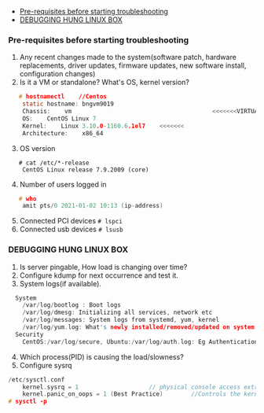 - [Pre-requisites before starting troubleshooting](#pre)
- [DEBUGGING HUNG LINUX BOX](#hung)

<a name=pre></a>
### Pre-requisites before starting troubleshooting
1. Any recent changes made to the system(software patch, hardware replacements, driver updates, firmware updates, new software install, configuration changes)
2. Is it a VM or standalone? What's OS, kernel version?
```c
   # hostnamectl    //Centos
    static hostname: bngvm9019
    Chassis:    vm                                        <<<<<<<VIRTUAL MACHINE (can be desktop)
    OS:    CentOS Linux 7
    Kernel:    Linux 3.10.0-1160.6.1el7    <<<<<<<
    Architecture:    x86_64
```
3. OS version
```
   # cat /etc/*-release
    CentOS Linux release 7.9.2009 (core) 
```
4. Number of users logged in
```c
   # who
    amit pts/0 2021-01-02 10:13 (ip-address)
```
5. Connected PCI devices    `# lspci`
6. Connected usb devices    `# lsusb`

<a name=hung></a>
### DEBUGGING HUNG LINUX BOX
1. Is server pingable, How load is changing over time?
2. Configure kdump for next occurrence and test it.
3. System logs(if available).
```c
  System
    /var/log/bootlog : Boot logs
    /var/log/dmesg: Initializing all services, network etc
    /var/log/messages: System logs from systemd, yum, kernel
    /var/log/yum.log: What's newly installed/removed/updated on system.
  Security
    CentOS:/var/log/secure, Ubuntu:/var/log/auth.log: Eg Authentication using ssh, Commands issued using sudo, information from authentication module.
```
4. Which process(PID) is causing the load/slowness?
5. Configure sysrq
```c
/etc/sysctl.conf 
    kernel.sysrq = 1                    // physical console access extra abilities,
    kernel.panic_on_oops = 1 (Best Practice)        //Controls the kernel's behavior when an oops or BUG is encountered. 0: continue operation, 1: panic immediately.
# sysctl -p
```

